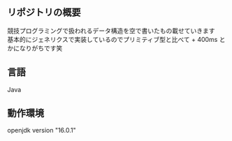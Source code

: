 ## リポジトリの概要
競技プログラミングで扱われるデータ構造を空で書いたもの載せていきます  
基本的にジェネリクスで実装しているのでプリミティブ型と比べて + 400ms とかになりがちです笑

## 言語
Java

## 動作環境
openjdk version "16.0.1"
